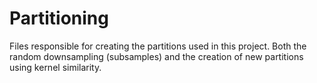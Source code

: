 # Partitioning

Files responsible for creating the partitions used in this project. Both the random downsampling (subsamples) and the creation of new partitions using kernel similarity.